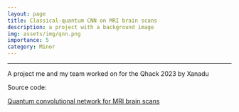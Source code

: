 ```yaml
---
layout: page
title: Classical-quantum CNN on MRI brain scans
description: a project with a background image
img: assets/img/qnn.png
importance: 5
category: Minor
---
```


---
A project me and my team worked on for the Qhack 2023 by Xanadu 

Source code: 

[Quantum convolutional network for MRI brain scans](https://github.com/Next-di-mension/qhack_challange.git)
